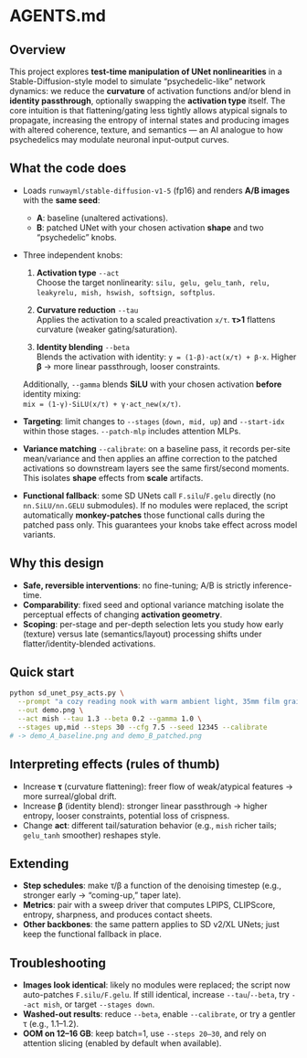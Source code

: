# AGENTS.md

## Overview

This project explores **test-time manipulation of UNet nonlinearities** in a Stable-Diffusion-style model to simulate “psychedelic-like” network dynamics: we reduce the **curvature** of activation functions and/or blend in **identity passthrough**, optionally swapping the **activation type** itself. The core intuition is that flattening/gating less tightly allows atypical signals to propagate, increasing the entropy of internal states and producing images with altered coherence, texture, and semantics — an AI analogue to how psychedelics may modulate neuronal input-output curves.

## What the code does

- Loads `runwayml/stable-diffusion-v1-5` (fp16) and renders **A/B images** with the **same seed**:
  - **A**: baseline (unaltered activations).
  - **B**: patched UNet with your chosen activation **shape** and two “psychedelic” knobs.

- Three independent knobs:
  1) **Activation type** `--act`  
     Choose the target nonlinearity: `silu, gelu, gelu_tanh, relu, leakyrelu, mish, hswish, softsign, softplus`.

  2) **Curvature reduction** `--tau`  
     Applies the activation to a scaled preactivation `x/τ`. **τ>1** flattens curvature (weaker gating/saturation).

  3) **Identity blending** `--beta`  
     Blends the activation with identity: `y = (1-β)·act(x/τ) + β·x`. Higher **β** → more linear passthrough, looser constraints.

  Additionally, `--gamma` blends **SiLU** with your chosen activation **before** identity mixing:  
  `mix = (1-γ)·SiLU(x/τ) + γ·act_new(x/τ)`.

- **Targeting**: limit changes to `--stages` (`down, mid, up`) and `--start-idx` within those stages. `--patch-mlp` includes attention MLPs.

- **Variance matching** `--calibrate`: on a baseline pass, it records per-site mean/variance and then applies an affine correction to the patched activations so downstream layers see the same first/second moments. This isolates **shape** effects from **scale** artifacts.

- **Functional fallback**: some SD UNets call `F.silu`/`F.gelu` directly (no `nn.SiLU/nn.GELU` submodules). If no modules were replaced, the script automatically **monkey-patches** those functional calls during the patched pass only. This guarantees your knobs take effect across model variants.

## Why this design

- **Safe, reversible interventions**: no fine-tuning; A/B is strictly inference-time.
- **Comparability**: fixed seed and optional variance matching isolate the perceptual effects of changing **activation geometry**.
- **Scoping**: per-stage and per-depth selection lets you study how early (texture) versus late (semantics/layout) processing shifts under flatter/identity-blended activations.

## Quick start

```bash
python sd_unet_psy_acts.py \
  --prompt "a cozy reading nook with warm ambient light, 35mm film grain" \
  --out demo.png \
  --act mish --tau 1.3 --beta 0.2 --gamma 1.0 \
  --stages up,mid --steps 30 --cfg 7.5 --seed 12345 --calibrate
# -> demo_A_baseline.png and demo_B_patched.png
```

## Interpreting effects (rules of thumb)

* Increase **τ** (curvature flattening): freer flow of weak/atypical features → more surreal/global drift.
* Increase **β** (identity blend): stronger linear passthrough → higher entropy, looser constraints, potential loss of crispness.
* Change **act**: different tail/saturation behavior (e.g., `mish` richer tails; `gelu_tanh` smoother) reshapes style.

## Extending

* **Step schedules**: make τ/β a function of the denoising timestep (e.g., stronger early → “coming-up,” taper late).
* **Metrics**: pair with a sweep driver that computes LPIPS, CLIPScore, entropy, sharpness, and produces contact sheets.
* **Other backbones**: the same pattern applies to SD v2/XL UNets; just keep the functional fallback in place.

## Troubleshooting

* **Images look identical**: likely no modules were replaced; the script now auto-patches `F.silu/F.gelu`. If still identical, increase `--tau`/`--beta`, try `--act mish`, or target `--stages down`.
* **Washed-out results**: reduce `--beta`, enable `--calibrate`, or try a gentler τ (e.g., 1.1–1.2).
* **OOM on 12–16 GB**: keep batch=1, use `--steps 20–30`, and rely on attention slicing (enabled by default when available).
